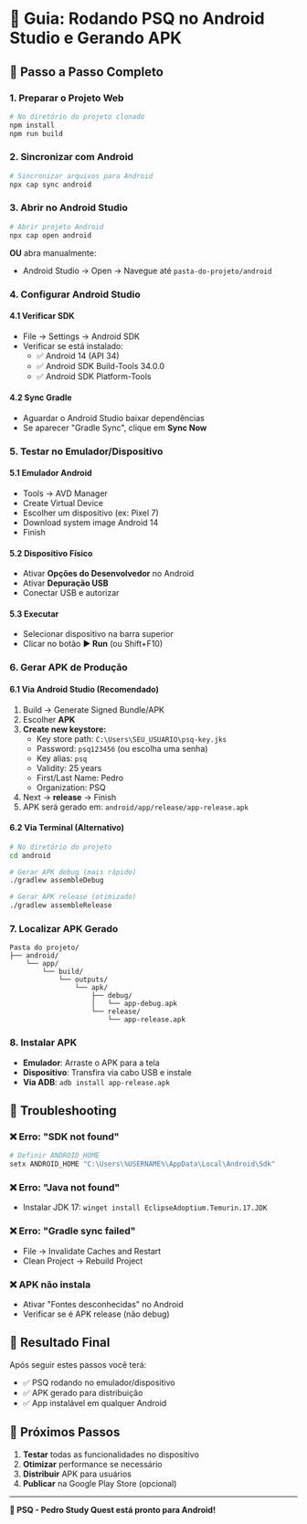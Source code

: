 # 📱 Guia: Rodando PSQ no Android Studio e Gerando APK

## 🚀 Passo a Passo Completo

### 1. **Preparar o Projeto Web**
```bash
# No diretório do projeto clonado
npm install
npm run build
```

### 2. **Sincronizar com Android**
```bash
# Sincronizar arquivos para Android
npx cap sync android
```

### 3. **Abrir no Android Studio**
```bash
# Abrir projeto Android
npx cap open android
```
**OU** abra manualmente:
- Android Studio → Open → Navegue até `pasta-do-projeto/android`

### 4. **Configurar Android Studio**

#### 4.1 **Verificar SDK**
- File → Settings → Android SDK
- Verificar se está instalado:
  - ✅ Android 14 (API 34)
  - ✅ Android SDK Build-Tools 34.0.0
  - ✅ Android SDK Platform-Tools

#### 4.2 **Sync Gradle**
- Aguardar o Android Studio baixar dependências
- Se aparecer "Gradle Sync", clique em **Sync Now**

### 5. **Testar no Emulador/Dispositivo**

#### 5.1 **Emulador Android**
- Tools → AVD Manager
- Create Virtual Device
- Escolher um dispositivo (ex: Pixel 7)
- Download system image Android 14
- Finish

#### 5.2 **Dispositivo Físico**
- Ativar **Opções do Desenvolvedor** no Android
- Ativar **Depuração USB**
- Conectar USB e autorizar

#### 5.3 **Executar**
- Selecionar dispositivo na barra superior
- Clicar no botão **▶️ Run** (ou Shift+F10)

### 6. **Gerar APK de Produção**

#### 6.1 **Via Android Studio (Recomendado)**
1. Build → Generate Signed Bundle/APK
2. Escolher **APK**
3. **Create new keystore:**
   - Key store path: `C:\Users\SEU_USUARIO\psq-key.jks`
   - Password: `psq123456` (ou escolha uma senha)
   - Key alias: `psq`
   - Validity: 25 years
   - First/Last Name: Pedro
   - Organization: PSQ
4. Next → **release** → Finish
5. APK será gerado em: `android/app/release/app-release.apk`

#### 6.2 **Via Terminal (Alternativo)**
```bash
# No diretório do projeto
cd android

# Gerar APK debug (mais rápido)
./gradlew assembleDebug

# Gerar APK release (otimizado)
./gradlew assembleRelease
```

### 7. **Localizar APK Gerado**
```
Pasta do projeto/
├── android/
    └── app/
        └── build/
            └── outputs/
                └── apk/
                    ├── debug/
                    │   └── app-debug.apk
                    └── release/
                        └── app-release.apk
```

### 8. **Instalar APK**
- **Emulador**: Arraste o APK para a tela
- **Dispositivo**: Transfira via cabo USB e instale
- **Via ADB**: `adb install app-release.apk`

## 🔧 Troubleshooting

### ❌ **Erro: "SDK not found"**
```bash
# Definir ANDROID_HOME
setx ANDROID_HOME "C:\Users\%USERNAME%\AppData\Local\Android\Sdk"
```

### ❌ **Erro: "Java not found"**
- Instalar JDK 17: `winget install EclipseAdoptium.Temurin.17.JDK`

### ❌ **Erro: "Gradle sync failed"**
- File → Invalidate Caches and Restart
- Clean Project → Rebuild Project

### ❌ **APK não instala**
- Ativar "Fontes desconhecidas" no Android
- Verificar se é APK release (não debug)

## 📲 Resultado Final

Após seguir estes passos você terá:
- ✅ PSQ rodando no emulador/dispositivo
- ✅ APK gerado para distribuição
- ✅ App instalável em qualquer Android

## 🎯 Próximos Passos

1. **Testar** todas as funcionalidades no dispositivo
2. **Otimizar** performance se necessário
3. **Distribuir** APK para usuários
4. **Publicar** na Google Play Store (opcional)

---
**🚀 PSQ - Pedro Study Quest está pronto para Android!**
